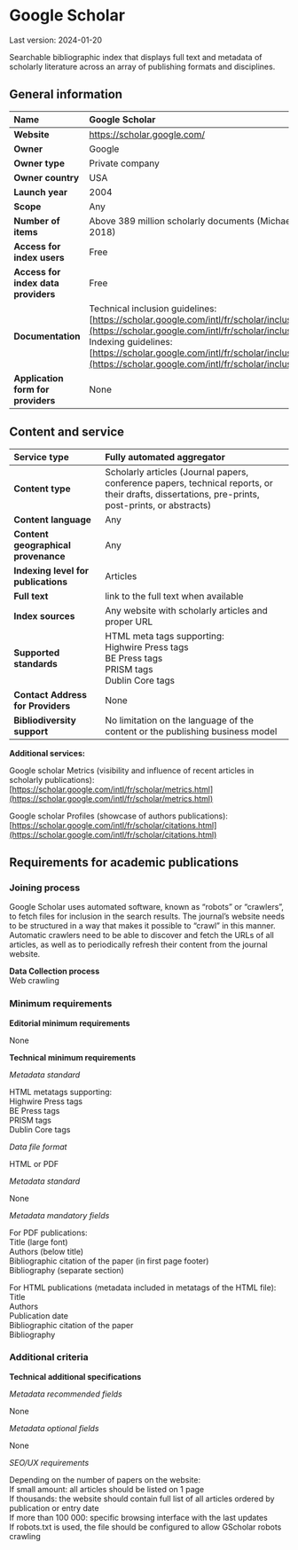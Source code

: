 # **Google Scholar**

Last version: 2024-01-20

Searchable bibliographic index that displays full text and metadata of scholarly literature across an array of publishing formats and disciplines.

## General information

| Name | Google Scholar |
| :---- | :---- |
| **Website** | https://scholar.google.com/ |
| **Owner** | Google |
| **Owner type** | Private company |
| **Owner country** | USA |
| **Launch year** | 2004 |
| **Scope** | Any |
| **Number of items** | Above 389 million scholarly documents (Michael Gusenbauer, 2018) |
| **Access for index users** | Free |
| **Access for index data providers** | Free |
| **Documentation** | Technical inclusion guidelines:  [https://scholar.google.com/intl/fr/scholar/inclusion.html](https://scholar.google.com/intl/fr/scholar/inclusion.html)  <br />Indexing guidelines:  [https://scholar.google.com/intl/fr/scholar/inclusion.html\#indexing](https://scholar.google.com/intl/fr/scholar/inclusion.html\#indexing)  |
| **Application form for providers** | None |

## Content and service

| Service type | Fully automated aggregator |
| :---- | :---- |
| **Content type** | Scholarly articles (Journal papers, conference papers, technical reports, or their drafts, dissertations, pre-prints, post-prints, or abstracts) |
| **Content language** | Any |
| **Content geographical provenance** | Any |
| **Indexing level for publications** | Articles |
| **Full text** | link to the full text when available |
| **Index sources** | Any website with scholarly articles and proper URL |
| **Supported standards** | HTML meta tags supporting: <br /> Highwire Press tags <br /> BE Press tags <br /> PRISM tags <br /> Dublin Core tags |
| **Contact Address for Providers** | None |
| **Bibliodiversity support** | No limitation on the language of the content or the publishing business model |

**Additional services:**

Google scholar Metrics (visibility and influence of recent articles in scholarly publications): [https://scholar.google.com/intl/fr/scholar/metrics.html](https://scholar.google.com/intl/fr/scholar/metrics.html) 

Google scholar Profiles (showcase of authors publications): [https://scholar.google.com/intl/fr/scholar/citations.html](https://scholar.google.com/intl/fr/scholar/citations.html) 

## Requirements for academic publications

### Joining process

Google Scholar uses automated software, known as “robots” or “crawlers”, to fetch files for inclusion in the search results. The journal’s website needs to be structured in a way that makes it possible to “crawl” in this manner. Automatic crawlers need to be able to discover and fetch the URLs of all articles, as well as to periodically refresh their content from the journal website.

**Data Collection process**  
Web crawling

### Minimum requirements

**Editorial minimum requirements**

None

**Technical minimum requirements**

*Metadata standard*

HTML metatags supporting: </br>
Highwire Press tags </br>
BE Press tags </br>
PRISM tags </br>
Dublin Core tags 

*Data file format* 

HTML or PDF

*Metadata standard*

None

*Metadata mandatory fields*

For PDF publications:  
Title (large font)  
Authors (below title)  
Bibliographic citation of the paper (in first page footer)  
Bibliography (separate section)

For HTML publications (metadata included in metatags of the HTML file):  
Title  
Authors  
Publication date  
Bibliographic citation of the paper  
Bibliography

### Additional criteria

**Technical additional specifications**

*Metadata recommended fields*

None

*Metadata optional fields*

None

*SEO/UX requirements*

Depending on the number of papers on the website:<br />
If small amount: all articles should be listed on 1 page<br />
If thousands: the website should contain full list of all articles ordered by publication or entry date<br />
If more than 100 000: specific browsing interface with the last updates<br />
If robots.txt is used, the file should be configured to allow GScholar robots crawling
